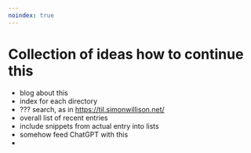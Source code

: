 ```yaml
---
noindex: true
---
```


# Collection of ideas how to continue this

- blog about this
- index for each directory
- ??? search, as in https://til.simonwillison.net/
- overall list of recent entries
- include snippets from actual entry into lists
- somehow feed ChatGPT with this
- 
